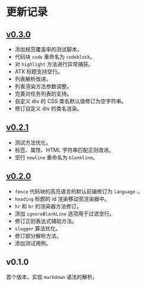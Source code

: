 # 更新记录

## [v0.3.0](https://github.com/xovel/zmd/compare/v0.2.1...v0.3.0)

- 添加规范覆盖率的测试脚本。
- 代码块 `code` 重命名为 `codeblock`。
- 对 `highlight` 方法进行异常捕获。
- ATX 标题支持空行。
- 列表解析改进。
- 列表渲染方法参数调整。
- 完善对任务列表的支持。
- 自定义 div 的 CSS 类名默认值修订为空字符串。
- 修订自定义 div 的类名渲染。

## [v0.2.1](https://github.com/xovel/zmd/compare/v0.2.0...v0.2.1)

- 测试方法优化。
- 标签、属性、HTML 字符串匹配正则改进。
- 空行 `newline` 重命名为 `blankline`。

## [v0.2.0](https://github.com/xovel/zmd/compare/v0.1.0...v0.2.0)

- `fence` 代码块的高亮语言的默认前缀修订为 `language-`。
- `heading` 标题的 id 渲染移动至渲染器中。
- `hr` 和 `br` 的渲染器方法修订。
- 添加 `ignoreBlankLine` 选项用于过滤空行。
- 修订正则表达式辅助方法。
- `slugger` 算法优化。
- 修订部分解析方法。
- 添加测试用例。

## v0.1.0

首个版本，实现 `markdown` 语法的解析。
